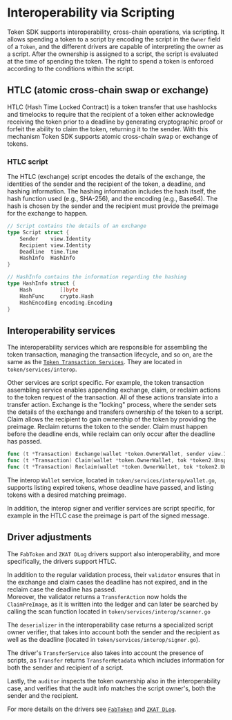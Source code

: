 # Interoperability via Scripting

Token SDK supports interoperability, cross-chain operations, via scripting. 
It allows spending a token to a script by encoding the script in the `Owner` field of a `Token`, and the different drivers are capable of interpreting the owner as a script.
After the ownership is assigned to a script, the script is evaluated at the time of spending the token. 
The right to spend a token is enforced according to the conditions within the script.

## HTLC (atomic cross-chain swap or exchange)

HTLC (Hash Time Locked Contract) is a token transfer that use hashlocks and timelocks to require that the recipient of a token either acknowledge receiving the token prior to a deadline by generating cryptographic proof or forfeit the ability to claim the token, returning it to the sender.
With this mechanism Token SDK supports atomic cross-chain swap or exchange of tokens. 

### HTLC script

The HTLC (exchange) script encodes the details of the exchange, the identities of the sender and the recipient of the token, a deadline, and hashing information.
The hashing information includes the hash itself, the hash function used (e.g., SHA-256), and the encoding (e.g., Base64).
The hash is chosen by the sender and the recipient must provide the preimage for the exchange to happen.

```go
// Script contains the details of an exchange
type Script struct {
    Sender    view.Identity
    Recipient view.Identity
    Deadline  time.Time
    HashInfo  HashInfo
}

// HashInfo contains the information regarding the hashing
type HashInfo struct {
    Hash         []byte
    HashFunc     crypto.Hash
    HashEncoding encoding.Encoding
}
```

## Interoperability services

The interoperability services which are responsible for assembling the token transaction, managing the transaction lifecycle, and so on, are the same as the [`Token Transaction Services`](./services.md). 
They are located in `token/services/interop`.

Other services are script specific.
For example, the token transaction assembling service enables appending exchange, claim, or reclaim actions to the token request of the transaction. All of these actions translate into a transfer action. 
Exchange is the "locking" process, where the sender sets the details of the exchange and transfers ownership of the token to a script. 
Claim allows the recipient to gain ownership of the token by providing the preimage. 
Reclaim returns the token to the sender. 
Claim must happen before the deadline ends, while reclaim can only occur after the deadline has passed.

```go
func (t *Transaction) Exchange(wallet *token.OwnerWallet, sender view.Identity, typ string, value uint64, recipient view.Identity, deadline time.Duration, opts ...token.TransferOption) ([]byte, error)
func (t *Transaction) Claim(wallet *token.OwnerWallet, tok *token2.UnspentToken, preImage []byte) error
func (t *Transaction) Reclaim(wallet *token.OwnerWallet, tok *token2.UnspentToken) error
```

The interop `Wallet` service, located in `token/services/interop/wallet.go`, supports listing expired tokens, whose deadline have passed, and listing tokens with a desired matching preimage.

In addition, the interop signer and verifier services are script specific, for example in the HTLC case the preimage is part of the signed message.

## Driver adjustments 

The `FabToken` and `ZKAT DLog` drivers support also interoperability, and more specifically, the drivers support HTLC.

In addition to the regular validation process, their `validator` ensures that in the exchange and claim cases the deadline has not expired, and in the reclaim case the deadline has passed.    
Moreover, the validator returns a `TransferAction` now holds the `ClaimPreImage`, as it is written into the ledger and can later be searched by calling the scan function located in `token/services/interop/scanner.go`

The `deserializer` in the interoperability case returns a specialized script owner verifier, that takes into account both the sender and the recipient as well as the deadline (located in `token/services/interop/signer.go`). 

The driver's `TransferService` also takes into account the presence of scripts, as `Transfer` returns `TransferMetadata` which includes information for both the sender and recipient of a script.

Lastly, the `auditor` inspects the token ownership also in the interoperability case, and verifies that the audit info matches the script owner's, both the sender and the recipient.

For more details on the drivers see [`FabToken`](./fabtoken.md) and [`ZKAT DLog`](./zkat-dlog.md).
